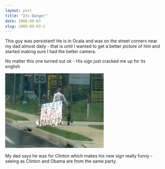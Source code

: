 ```yaml
---
layout: post
title: "Its Danger"
date: 2008-09-03
slug: 2008-09-03-1
---
```


This guy was persistant!  He is in Ocala and was on the street corners near my dad almost daily - that is until I wanted to get a better picture of him and started making sure I had the better camera.  

No matter this one turned out ok - His sign just cracked me up for its english 

 ![](/images/assets/IMG_4681.jpg) 

My dad says he was for Clinton which makes his new sign really funny - seeing as Clinton and Obama are from the same party.
